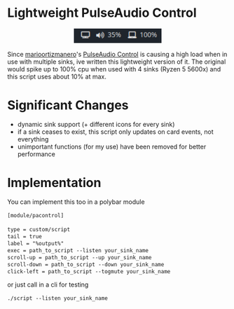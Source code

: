 # Lightweight PulseAudio Control

<p align="center">
    <img src="https://github.com/DesjardinsRepos/polybar-pulseaudio-lightweight/blob/main/Screenshot_20211230_190024.png" alt="alt text" width="200"/>
    <br/>
</p>

Since [marioortizmanero](https://github.com/marioortizmanero)'s [PulseAudio Control](https://github.com/marioortizmanero/polybar-pulseaudio-control) is causing a high load when in use with multiple sinks, ive written this lightweight version of it. The original would spike up to 100% cpu when used with 4 sinks (Ryzen 5 5600x) and this script uses about 10% at max.

# Significant Changes

  - dynamic sink support (+ different icons for every sink)
  - if a sink ceases to exist, this script only updates on card events, not everything
  - unimportant functions (for my use) have been removed for better performance

# Implementation

You can implement this too in a polybar module

    [module/pacontrol]

    type = custom/script
    tail = true
    label = "%output%"
    exec = path_to_script --listen your_sink_name
    scroll-up = path_to_script --up your_sink_name
    scroll-down = path_to_script --down your_sink_name
    click-left = path_to_script --togmute your_sink_name
    
or just call in a cli for testing

    ./script --listen your_sink_name
    

